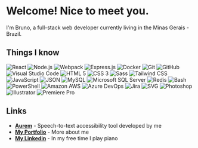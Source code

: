 <h1>Welcome! Nice to meet you.</h1>

I'm Bruno, a full-stack web developer currently living in the Minas Gerais - Brazil.

<h2>Things I know</h2>
<p>
  <img alt="React" src="https://img.shields.io/badge/-React-45b8d8?logo=react&logoColor=white" />
  <img alt="Node.js" src="https://img.shields.io/badge/-Node.js-74ac63?logo=node.js&logoColor=white" />
  <img alt="Webpack" src="https://img.shields.io/badge/-Webpack-8DD6F9?logo=webpack&logoColor=333" />
  <img alt="Express.js" src="https://img.shields.io/badge/-Express.js-ead81c?logo=express&logoColor=black" />
  <img alt="Docker" src="https://img.shields.io/badge/-Docker-2491e6?logo=docker&logoColor=white" /> 
  <img alt="Git" src="https://img.shields.io/badge/-Git-e94e31?logo=git&logoColor=white" /> 
  <img alt="GitHub" src="https://img.shields.io/badge/-GitHub%20(%2BAPI)-24282e?logo=github&logoColor=white" />
  <img alt="Visual Studio Code" src="https://img.shields.io/badge/-Visual%20Studio%20Code-007ACC?logo=Visual%20Studio%20Code&logoColor=white" />
  <img alt="HTML 5" src="https://img.shields.io/badge/-HTML5-dd4b24?logo=html5&logoColor=white" />
  <img alt="CSS 3" src="https://img.shields.io/badge/-CSS%203-333?logo=css3&logoColor=white" />
  <img alt="Sass" src="https://img.shields.io/badge/-Sass-CC6699?logo=sass&logoColor=white" />
  <img alt="Tailwind CSS" src="https://img.shields.io/badge/-Tailwind%20CSS-09b0ce?logo=tailwind%20css&logoColor=white" />
  <img alt="JavaScript" src="https://img.shields.io/badge/-JavaScript-333?logo=javascript&logoColor=white" />
  <img alt="JSON" src="https://img.shields.io/badge/-JSON-000?logo=json&logoColor=white" />
  <img alt="MySQL" src="https://img.shields.io/badge/-MySQL-045e86?logo=mysql&logoColor=white" />
  <img alt="Microsoft SQL Server" src="https://img.shields.io/badge/-Microsoft%20SQL%20Server-db4842?logo=Microsoft%20SQL%20Server&logoColor=white" />
  <img alt="Redis" src="https://img.shields.io/badge/-Redis-9f1d10?logo=Redis&logoColor=white" />
  <img alt="Bash" src="https://img.shields.io/badge/-Bash-333?logo=gnu%20bash&logoColor=white" />
  <img alt="PowerShell" src="https://img.shields.io/badge/-PowerShell-002254?logo=powershell&logoColor=white" />
  <img alt="Amazon AWS" src="https://img.shields.io/badge/-Amazon%20AWS-f79402?logo=Amazon%20AWS&logoColor=white" />
  <img alt="Azure DevOps" src="https://img.shields.io/badge/-Azure%20DevOps-0174cd?logo=azure%20devops&logoColor=white" />
  <img alt="Jira" src="https://img.shields.io/badge/-Jira-0052CC?logo=jira&logoColor=white" />
  <img alt="SVG" src="https://img.shields.io/badge/-SVG-FFB13B?logo=svg&logoColor=444" />
  <img alt="Photoshop" src="https://img.shields.io/badge/-Photoshop-31A8FF?logo=adobe%20photoshop&logoColor=white" />
  <img alt="Illustrator" src="https://img.shields.io/badge/-Illustrator-FF9A00?logo=adobe%20illustrator&logoColor=white" />
  <img alt="Premiere Pro" src="https://img.shields.io/badge/-Premiere%20Pro-9999FF?logo=adobe%20premiere%20pro&logoColor=white" />
</p>

## Links
* **[Aurem](https://aurem.com.br/)** - Speech-to-text accessibility tool developed by me
* **[My Portfolio](https://bruno-candia.github.io/my-portfolio/)** - More about me
* **[My Linkedin](https://www.linkedin.com/in/bruno-costa-candia/)** - In my free time I play piano
